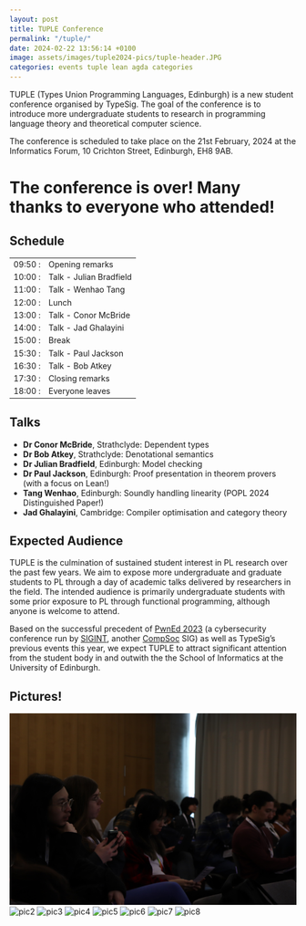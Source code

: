 ```yaml
---
layout: post
title: TUPLE Conference
permalink: "/tuple/"
date: 2024-02-22 13:56:14 +0100
image: assets/images/tuple2024-pics/tuple-header.JPG
categories: events tuple lean agda categories
---
```

TUPLE (Types Union Programming Languages, Edinburgh) is a new student conference organised by TypeSig.
The goal of the conference is to introduce more undergraduate students to research in programming language theory and theoretical computer science.

The conference is scheduled to take place on the 21st February, 2024 at the Informatics Forum, 10 Crichton Street, Edinburgh, EH8 9AB.

# The conference is over! Many thanks to everyone who attended!

## Schedule

|          |                          | 
| -----    | ------------------------ |
| 09:50 :  |	Opening remarks         |
| 10:00 :  |	Talk - Julian Bradfield |
| 11:00 :  |	Talk - Wenhao Tang      | [slides](assets/pdfs/tuple2024-slides/tang-wenhao-slides.pdf)
| 12:00 :  |	Lunch                   |
| 13:00 :  |	Talk - Conor McBride    | [files](assets/pdfs/tuple2024-slides/conor-mcbride.agda)
| 14:00 :  |	Talk - Jad Ghalayini    | [files](assets/pdfs/tuple2024-slides/jad-galayini-slides.pdf)
| 15:00 :  |	Break                   |
| 15:30 :  |	Talk - Paul Jackson     | [slides](assets/pdfs/tuple2024-slides/paul-jackson-slides.pdf)
| 16:30 :  |	Talk - Bob Atkey        | [files](assets/pdfs/tuple2024-slides/bob-atkey.agda)
| 17:30 :  |	Closing remarks         |
| 18:00 :  |	Everyone leaves         |

## Talks

- **Dr Conor McBride**, Strathclyde: Dependent types
- **Dr Bob Atkey**, Strathclyde: Denotational semantics
- **Dr Julian Bradfield**, Edinburgh: Model checking 
- **Dr Paul Jackson**, Edinburgh: Proof presentation in theorem provers (with a focus on Lean!)
- **Tang Wenhao**, Edinburgh: Soundly handling linearity (POPL 2024 Distinguished Paper!)
- **Jad Ghalayini**, Cambridge: Compiler optimisation and category theory

## Expected Audience
TUPLE is the culmination of sustained student interest in PL research over the past few years.
We aim to expose more undergraduate and graduate students to PL through a day of academic talks delivered by researchers in the field.
The intended audience is primarily undergraduate students with some prior exposure to PL through functional programming, although anyone is welcome to attend.

Based on the successful precedent of [PwnEd 2023][pwned] (a cybersecurity conference run by [SIGINT][sigint], another [CompSoc][compsoc] SIG) as well as TypeSig’s previous events this year, we expect TUPLE to attract significant attention from the student body in and outwith the the School of Informatics at the University of Edinburgh. 

## Pictures!
![pic1](assets/images/tuple2024-pics/tuple-1.JPG)
![pic2](assets/images/tuple2024-pics/tuple-2.JPG)
![pic3](assets/images/tuple2024-pics/tuple-3.JPG)
![pic4](assets/images/tuple2024-pics/tuple-4.JPG)
![pic5](assets/images/tuple2024-pics/tuple-5.JPG)
![pic6](assets/images/tuple2024-pics/tuple-6.JPG)
![pic7](assets/images/tuple2024-pics/tuple-7.JPG)
![pic8](assets/images/tuple2024-pics/tuple-8.JPG)

[speaker-interest]: https://forms.gle/o2jFvc4tCThu74127
[compsoc]: https://comp-soc.com
[sigint]:  https://sigint.mx
[pwned]:   https://pwned.sigint.mx
[eventbrite]: https://www.eventbrite.com/e/tuple-student-conference-on-programming-languages-tickets-807320375977

